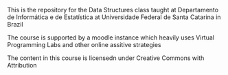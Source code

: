 This is the repository for the Data Structures class taught at Departamento de Informática e de Estatística at Universidade Federal de Santa Catarina in Brazil

The course is supported by a moodle instance which heavily uses Virtual Programming Labs and other online assitive strategies

The content in this course is licensedn under Creative Commons with Attribution
